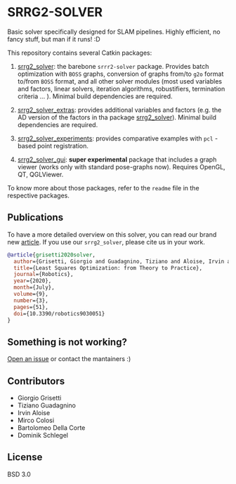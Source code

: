 # SRRG2-SOLVER
Basic solver specifically designed for SLAM pipelines. Highly efficient, no fancy stuff, but man if it runs! :D

This repository contains several Catkin packages:

  1. [srrg2_solver](srrg2_solver): the barebone `srrr2-solver` package. Provides batch optimization with `BOSS` graphs, conversion of graphs from/to `g2o` format to/from `BOSS` format, and all other solver modules (most used variables and factors, linear solvers, iteration algorithms, robustifiers, termination criteria ... ). Minimal build dependencies are required.

  2. [srrg2_solver_extras](srrg2_solver_extras): provides additional variables and factors (e.g. the AD version of the factors in tha package [srrg2_solver](srrg2_solver)). Minimal build dependencies are required.

  3. [srrg2_solver_experiments](srrg2_solver_experiments): provides comparative examples with `pcl` - based point registration.

  4. [srrg2_solver_gui](srrg2_solver_gui): **super experimental** package that includes a graph viewer (works only with standard pose-graphs now). Requires OpenGL, QT, QGLViewer.

To know more about those packages, refer to the `readme` file in the respective packages.

## Publications
To have a more detailed overview on this solver, you can read our brand new [article](https://doi.org/10.3390/robotics9030051).
If you use our `srrg2_solver`, please cite us in your work.
```bibtex
@article{grisetti2020solver,
  author={Grisetti, Giorgio and Guadagnino, Tiziano and Aloise, Irvin and Colosi, Mirco and Della Corte, Bartolomeo and Schlegel, Dominik},
  title={Least Squares Optimization: from Theory to Practice},
  journal={Robotics},
  year={2020},
  month={July},
  volume={9},
  number={3},
  pages={51},
  doi={10.3390/robotics9030051}
}
```

## Something is not working?
[Open an issue](https://github.com/srrg-sapienza/srrg2_solver/issues/new) or contact the mantainers :)

## Contributors
* Giorgio Grisetti
* Tiziano Guadagnino
* Irvin Aloise
* Mirco Colosi
* Bartolomeo Della Corte
* Dominik Schlegel

## License
BSD 3.0
